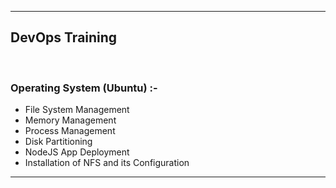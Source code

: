 **********************************************************************************************************************************************************************************
<h2><b>DevOps Training</b></h2><br>
<h3>Operating System (Ubuntu) :-</h3>
<ul>
	<li>File System Management</li>
	<li>Memory Management</li>
	<li>Process Management</li>
	<li>Disk Partitioning</li>
	<li>NodeJS App Deployment</li>
	<li>Installation of NFS and its Configuration</li>
</ul>

***********************************************************************************************************************************************************************************

